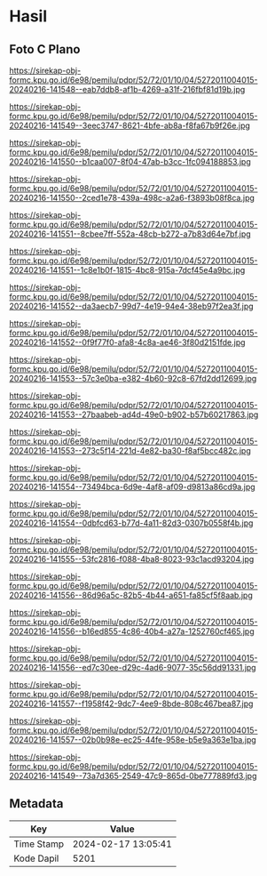 # Hasil

## Foto C Plano

https://sirekap-obj-formc.kpu.go.id/6e98/pemilu/pdpr/52/72/01/10/04/5272011004015-20240216-141548--eab7ddb8-af1b-4269-a31f-216fbf81d19b.jpg

https://sirekap-obj-formc.kpu.go.id/6e98/pemilu/pdpr/52/72/01/10/04/5272011004015-20240216-141549--3eec3747-8621-4bfe-ab8a-f8fa67b9f26e.jpg

https://sirekap-obj-formc.kpu.go.id/6e98/pemilu/pdpr/52/72/01/10/04/5272011004015-20240216-141550--b1caa007-8f04-47ab-b3cc-1fc094188853.jpg

https://sirekap-obj-formc.kpu.go.id/6e98/pemilu/pdpr/52/72/01/10/04/5272011004015-20240216-141550--2ced1e78-439a-498c-a2a6-f3893b08f8ca.jpg

https://sirekap-obj-formc.kpu.go.id/6e98/pemilu/pdpr/52/72/01/10/04/5272011004015-20240216-141551--8cbee7ff-552a-48cb-b272-a7b83d64e7bf.jpg

https://sirekap-obj-formc.kpu.go.id/6e98/pemilu/pdpr/52/72/01/10/04/5272011004015-20240216-141551--1c8e1b0f-1815-4bc8-915a-7dcf45e4a9bc.jpg

https://sirekap-obj-formc.kpu.go.id/6e98/pemilu/pdpr/52/72/01/10/04/5272011004015-20240216-141552--da3aecb7-99d7-4e19-94e4-38eb97f2ea3f.jpg

https://sirekap-obj-formc.kpu.go.id/6e98/pemilu/pdpr/52/72/01/10/04/5272011004015-20240216-141552--0f9f77f0-afa8-4c8a-ae46-3f80d2151fde.jpg

https://sirekap-obj-formc.kpu.go.id/6e98/pemilu/pdpr/52/72/01/10/04/5272011004015-20240216-141553--57c3e0ba-e382-4b60-92c8-67fd2dd12699.jpg

https://sirekap-obj-formc.kpu.go.id/6e98/pemilu/pdpr/52/72/01/10/04/5272011004015-20240216-141553--27baabeb-ad4d-49e0-b902-b57b60217863.jpg

https://sirekap-obj-formc.kpu.go.id/6e98/pemilu/pdpr/52/72/01/10/04/5272011004015-20240216-141553--273c5f14-221d-4e82-ba30-f8af5bcc482c.jpg

https://sirekap-obj-formc.kpu.go.id/6e98/pemilu/pdpr/52/72/01/10/04/5272011004015-20240216-141554--73494bca-6d9e-4af8-af09-d9813a86cd9a.jpg

https://sirekap-obj-formc.kpu.go.id/6e98/pemilu/pdpr/52/72/01/10/04/5272011004015-20240216-141554--0dbfcd63-b77d-4a11-82d3-0307b0558f4b.jpg

https://sirekap-obj-formc.kpu.go.id/6e98/pemilu/pdpr/52/72/01/10/04/5272011004015-20240216-141555--53fc2816-f088-4ba8-8023-93c1acd93204.jpg

https://sirekap-obj-formc.kpu.go.id/6e98/pemilu/pdpr/52/72/01/10/04/5272011004015-20240216-141556--86d96a5c-82b5-4b44-a651-fa85cf5f8aab.jpg

https://sirekap-obj-formc.kpu.go.id/6e98/pemilu/pdpr/52/72/01/10/04/5272011004015-20240216-141556--b16ed855-4c86-40b4-a27a-1252760cf465.jpg

https://sirekap-obj-formc.kpu.go.id/6e98/pemilu/pdpr/52/72/01/10/04/5272011004015-20240216-141556--ed7c30ee-d29c-4ad6-9077-35c56dd91331.jpg

https://sirekap-obj-formc.kpu.go.id/6e98/pemilu/pdpr/52/72/01/10/04/5272011004015-20240216-141557--f1958f42-9dc7-4ee9-8bde-808c467bea87.jpg

https://sirekap-obj-formc.kpu.go.id/6e98/pemilu/pdpr/52/72/01/10/04/5272011004015-20240216-141557--02b0b98e-ec25-44fe-958e-b5e9a363e1ba.jpg

https://sirekap-obj-formc.kpu.go.id/6e98/pemilu/pdpr/52/72/01/10/04/5272011004015-20240216-141549--73a7d365-2549-47c9-865d-0be777889fd3.jpg


## Metadata

| Key        | Value               |
| ---------- | ------------------- |
| Time Stamp | 2024-02-17 13:05:41 |
| Kode Dapil | 5201                |



